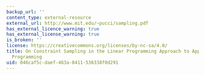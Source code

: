 ```yaml
---
backup_url: ''
content_type: external-resource
external_url: http://www.mit.edu/~pucci/sampling.pdf
has_external_licence_warning: true
has_external_license_warning: true
is_broken: ''
license: https://creativecommons.org/licenses/by-nc-sa/4.0/
title: On Constraint Sampling in the Linear Programming Approach to Approximate Dynamic
  Programming
uid: 046caf5c-daef-463a-8411-536338f0d291
---
```

